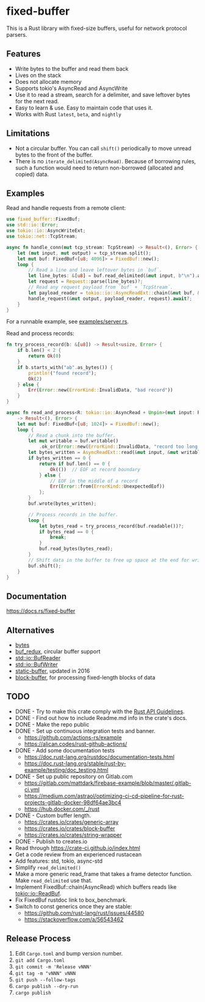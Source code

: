 # fixed-buffer
This is a Rust library with fixed-size buffers, useful for network protocol parsers.

## Features
- Write bytes to the buffer and read them back
- Lives on the stack
- Does not allocate memory
- Supports tokio's AsyncRead and AsyncWrite
- Use it to read a stream, search for a delimiter, and save leftover bytes for the next read.
- Easy to learn & use.  Easy to maintain code that uses it.
- Works with Rust `latest`, `beta`, and `nightly`

## Limitations
- Not a circular buffer.
  You can call `shift()` periodically to move unread bytes to the front of the buffer.
- There is no `iterate_delimited(AsyncRead)`.
  Because of borrowing rules, such a function would need to return non-borrowed (allocated and copied) data.

## Examples
Read and handle requests from a remote client:
```rust
use fixed_buffer::FixedBuf;
use std::io::Error;
use tokio::io::AsyncWriteExt;
use tokio::net::TcpStream;

async fn handle_conn(mut tcp_stream: TcpStream) -> Result<(), Error> {
    let (mut input, mut output) = tcp_stream.split();
    let mut buf: FixedBuf<[u8; 4096]> = FixedBuf::new();
    loop {
        // Read a line and leave leftover bytes in `buf`.
        let line_bytes: &[u8] = buf.read_delimited(&mut input, b"\n").await?;
        let request = Request::parse(line_bytes)?;
        // Read any request payload from `buf` + `TcpStream`.
        let payload_reader = tokio::io::AsyncReadExt::chain(&mut buf, &mut input);
        handle_request(&mut output, payload_reader, request).await?;
    }
}
```
For a runnable example, see [examples/server.rs](examples/server.rs).

Read and process records:
```rust
fn try_process_record(b: &[u8]) -> Result<usize, Error> {
    if b.len() < 2 {
        return Ok(0)
    }
    if b.starts_with("ab".as_bytes()) {
        println!("found record");
        Ok(2)
    } else {
        Err(Error::new(ErrorKind::InvalidData, "bad record"))
    }
}

async fn read_and_process<R: tokio::io::AsyncRead + Unpin>(mut input: R)
    -> Result<(), Error> {
    let mut buf: FixedBuf<[u8; 1024]> = FixedBuf::new();
    loop {
        // Read a chunk into the buffer.
        let mut writable = buf.writable()
            .ok_or(Error::new(ErrorKind::InvalidData, "record too long, buffer full"))?;
        let bytes_written = AsyncReadExt::read(&mut input, &mut writable).await?;
        if bytes_written == 0 {
            return if buf.len() == 0 {
                Ok(())  // EOF at record boundary
            } else {
                // EOF in the middle of a record
                Err(Error::from(ErrorKind::UnexpectedEof))
            };
        }
        buf.wrote(bytes_written);

        // Process records in the buffer.
        loop {
            let bytes_read = try_process_record(buf.readable())?;
            if bytes_read == 0 {
                break;
            }
            buf.read_bytes(bytes_read);
        }
        // Shift data in the buffer to free up space at the end for writing.
        buf.shift();
    }
}
```

## Documentation
https://docs.rs/fixed-buffer

## Alternatives
- [bytes](https://docs.rs/bytes/0.5.6/bytes/index.html)
- [buf_redux](https://crates.io/crates/buf_redux), circular buffer support
- [std::io::BufReader](https://doc.rust-lang.org/std/io/struct.BufReader.html)
- [std::io::BufWriter](https://doc.rust-lang.org/std/io/struct.BufWriter.html)
- [static-buffer](https://crates.io/crates/static-buffer), updated in 2016
- [block-buffer](https://crates.io/crates/block-buffer), for processing fixed-length blocks of data

## TODO
- DONE - Try to make this crate comply with the [Rust API Guidelines](https://rust-lang.github.io/api-guidelines/).
- DONE - Find out how to include Readme.md info in the crate's docs.
- DONE - Make the repo public
- DONE - Set up continuous integration tests and banner.
  - https://github.com/actions-rs/example
  - https://alican.codes/rust-github-actions/
- DONE - Add some documentation tests
  - https://doc.rust-lang.org/rustdoc/documentation-tests.html
  - https://doc.rust-lang.org/stable/rust-by-example/testing/doc_testing.html
- DONE - Set up public repository on Gitlab.com
  - https://gitlab.com/mattdark/firebase-example/blob/master/.gitlab-ci.yml
  - https://medium.com/astraol/optimizing-ci-cd-pipeline-for-rust-projects-gitlab-docker-98df64ae3bc4
  - https://hub.docker.com/_/rust
- DONE - Custom buffer length.
  - https://crates.io/crates/generic-array
  - https://crates.io/crates/block-buffer
  - https://crates.io/crates/string-wrapper
- DONE - Publish to creates.io
- Read through https://crate-ci.github.io/index.html
- Get a code review from an experienced rustacean
- Add features: std, tokio, async-std
- Simplify `read_delimited()`
- Make a more generic read_frame that takes a frame detector function.
  Make `read_delimited` use that.
- Implement FixedBuf::chain(AsyncRead) which buffers reads like [tokio::io::ReadBuf](https://docs.rs/tokio/0.3.0/tokio/io/struct.ReadBuf.html).
- Fix FixedBuf rustdoc link to box_benchmark.
- Switch to const generics once they are stable:
  - https://github.com/rust-lang/rust/issues/44580
  - https://stackoverflow.com/a/56543462

## Release Process
1. Edit `Cargo.toml` and bump version number.
1. `git add Cargo.toml`
1. `git commit -m 'Release vNNN'`
1. `git tag -m "vNNN" vNNN`
1. `git push --follow-tags`
1. `cargo publish --dry-run`
1. `cargo publish`
